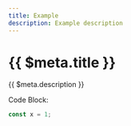 ```yaml
---
title: Example
description: Example description
---
```


# {{ $meta.title }} 

{{ $meta.description }}

Code Block:

```js
const x = 1;
```